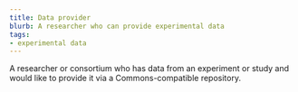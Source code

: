 ```yaml
---
title: Data provider
blurb: A researcher who can provide experimental data
tags:
- experimental data
---
```

A researcher or consortium who has data from an experiment or study and would like to provide it via a Commons-compatible repository.